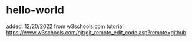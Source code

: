 # hello-world
added: 12/20/2022 from w3schools.com tutorial 
https://www.w3schools.com/git/git_remote_edit_code.asp?remote=github
